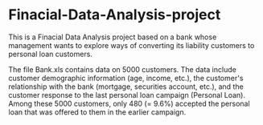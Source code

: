 # Finacial-Data-Analysis-project
This is a Finacial Data Analysis project based on a bank  whose management wants to explore ways of converting its liability customers to personal loan customers.

The file Bank.xls contains data on 5000 customers. The data include customer demographic information (age, income, etc.), 
the customer's relationship with the bank (mortgage, securities account, etc.), and the customer response to the last personal loan campaign (Personal Loan). 
Among these 5000 customers, only 480 (= 9.6%) accepted the personal loan that was offered to them in the earlier campaign.
